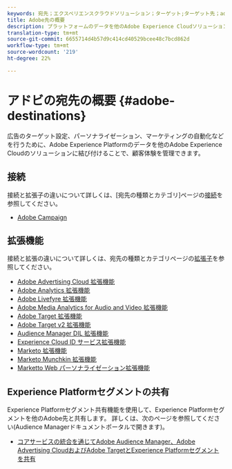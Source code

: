 ```yaml
---
keywords: 宛先；エクスペリエンスクラウドソリューション；ターゲット;ターゲット先；ad cloud;advertising cloud;オーディエンス管理者；adobeターゲットの送信先；ターゲット;オーディエンス管理者の宛先；
title: Adobe先の概要
description: プラットフォームのデータを他のAdobe Experience Cloudソリューションに接続し、広告のターゲット設定、パーソナライゼーション、マーケティングの自動化などを行うことで、顧客体験を管理できます。
translation-type: tm+mt
source-git-commit: 6655714d4b57d9c414cd40529bcee48c7bcd862d
workflow-type: tm+mt
source-wordcount: '219'
ht-degree: 22%

---
```



# アドビの宛先の概要 {#adobe-destinations}

広告のターゲット設定、パーソナライゼーション、マーケティングの自動化などを行うために、Adobe Experience Platformのデータを他のAdobe Experience Cloudのソリューションに結び付けることで、顧客体験を管理できます。

## 接続

接続と拡張子の違いについて詳しくは、[宛先の種類とカテゴリ]ページの[接続](../../destination-types.md#connections)を参照してください。

- [Adobe Campaign](../email-marketing/adobe-campaign.md)

## 拡張機能

接続と拡張の違いについて詳しくは、宛先の種類とカテゴリページの[拡張子](../../destination-types.md#extensions)を参照してください。

- [Adobe Advertising Cloud 拡張機能](../advertising/adobe-advertising-cloud.md)
- [Adobe Analytics 拡張機能](../analytics/adobe-analytics.md)
- [Adobe Livefyre 拡張機能](../social/adobe-livefyre.md)
- [Adobe Media Analytics for Audio and Video 拡張機能](../analytics/adobe-video-analytics.md)
- [Adobe Target 拡張機能](../personalization/adobe-target.md)
- [Adobe Target v2 拡張機能](../personalization/adobe-target-v2.md)
- [Audience Manager DIL 拡張機能](../data-management/aam-dil-extension.md)
- [Experience Cloud ID サービス拡張機能](../personalization/adobe-ecid.md)
- [Marketo 拡張機能](../email/marketo.md)
- [Marketo Munchkin 拡張機能](../email/marketo-munchkin.md)
- [Marketto Web パーソナライゼーション拡張機能](../personalization/marketo-web-personalization.md)

## Experience Platformセグメントの共有

Experience Platformセグメント共有機能を使用して、Experience Platformセグメントを他のAdobe先と共有します。 詳しくは、次のページを参照してください(Audience Managerドキュメントポータルで開きます)。

- [コアサービスの統合を通じてAdobe Audience Manager、Adobe Advertising CloudおよびAdobe TargetとExperience Platformセグメントを共有](https://experienceleague.adobe.com/docs/audience-manager/user-guide/implementation-integration-guides/integration-experience-platform/aam-aep-audience-sharing.html)
